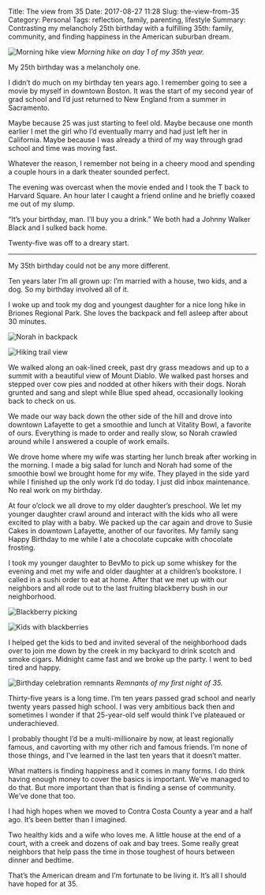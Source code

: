 Title: The view from 35
Date: 2017-08-27 11:28
Slug: the-view-from-35
Category: Personal
Tags: reflection, family, parenting, lifestyle
Summary: Contrasting my melancholy 25th birthday with a fulfilling 35th: family, community, and finding happiness in the American suburban dream.

![Morning hike view]({static}/images/49317-12ekmq7syg8kxzp8yv0i2mq.jpeg)
*Morning hike on day 1 of my 35th year.*

My 25th birthday was a melancholy one.

I didn’t do much on my birthday ten years ago. I remember going to see a movie by myself in downtown Boston. It was the start of my second year of grad school and I’d just returned to New England from a summer in Sacramento.

Maybe because 25 was just starting to feel old. Maybe because one month earlier I met the girl who I’d eventually marry and had just left her in California. Maybe because I was already a third of my way through grad school and time was moving fast.

Whatever the reason, I remember not being in a cheery mood and spending a couple hours in a dark theater sounded perfect.

The evening was overcast when the movie ended and I took the T back to Harvard Square. An hour later I caught a friend online and he briefly coaxed me out of my slump.

“It’s your birthday, man. I’ll buy you a drink.” We both had a Johnny Walker Black and I sulked back home.

Twenty-five was off to a dreary start.

---

My 35th birthday could not be any more different.

Ten years later I’m all grown up: I’m married with a house, two kids, and a dog. So my birthday involved all of it.

I woke up and took my dog and youngest daughter for a nice long hike in Briones Regional Park. She loves the backpack and fell asleep after about 30 minutes.

![Norah in backpack]({static}/images/1dc03-1ejy8y9e1tljwtf_hyjxn8q.jpeg)

![Hiking trail view]({static}/images/cde65-1yuj-vxnfdwhp0ddggvymag.jpeg)

We walked along an oak-lined creek, past dry grass meadows and up to a summit with a beautiful view of Mount Diablo. We walked past horses and stepped over cow pies and nodded at other hikers with their dogs. Norah grunted and sang and slept while Blue sped ahead, occasionally looking back to check on us.

We made our way back down the other side of the hill and drove into downtown Lafayette to get a smoothie and lunch at Vitality Bowl, a favorite of ours. Everything is made to order and really slow, so Norah crawled around while I answered a couple of work emails.

We drove home where my wife was starting her lunch break after working in the morning. I made a big salad for lunch and Norah had some of the smoothie bowl we brought home for my wife. They played in the side yard while I finished up the only work I’d do today. I just did inbox maintenance. No real work on my birthday.

At four o’clock we all drove to my older daughter’s preschool. We let my younger daughter crawl around and interact with the kids who all were excited to play with a baby. We packed up the car again and drove to Susie Cakes in downtown Lafayette, another of our favorites. My family sang Happy Birthday to me while I ate a chocolate cupcake with chocolate frosting.

I took my younger daughter to BevMo to pick up some whiskey for the evening and met my wife and older daughter at a children’s bookstore. I called in a sushi order to eat at home. After that we met up with our neighbors and all rode out to the last fruiting blackberry bush in our neighborhood.

![Blackberry picking]({static}/images/a2cf1-1xv0gfcmacrktfj_uzjj-zg.jpeg)

![Kids with blackberries]({static}/images/ce8a7-1ov-ax8lgqc0o0uh8ynh8ba.jpeg)

I helped get the kids to bed and invited several of the neighborhood dads over to join me down by the creek in my backyard to drink scotch and smoke cigars. Midnight came fast and we broke up the party. I went to bed tired and happy.

![Birthday celebration remnants]({static}/images/0c183-1b-sgugd8llpci0vbjc8nta@2x.jpeg)
*Remnants of my first night of 35.*

Thirty-five years is a long time. I’m ten years passed grad school and nearly twenty years passed high school. I was very ambitious back then and sometimes I wonder if that 25-year-old self would think I’ve plateaued or underachieved.

I probably thought I’d be a multi-millionaire by now, at least regionally famous, and cavorting with my other rich and famous friends. I’m none of those things, and I’ve learned in the last ten years that it doesn’t matter.

What matters is finding happiness and it comes in many forms. I do think having enough money to cover the basics is important. We’ve managed to do that. But more important than that is finding a sense of community. We’ve done that too.

I had high hopes when we moved to Contra Costa County a year and a half ago. It’s been better than I imagined.

Two healthy kids and a wife who loves me. A little house at the end of a court, with a creek and dozens of oak and bay trees. Some really great neighbors that help pass the time in those toughest of hours between dinner and bedtime.

That’s the American dream and I’m fortunate to be living it. It’s all I should have hoped for at 35.